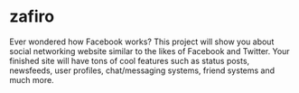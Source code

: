 # zafiro
Ever wondered how Facebook works? This project will show you about social networking website similar to the likes of Facebook and Twitter. Your finished site will have tons of cool features such as status posts, newsfeeds, user profiles, chat/messaging systems, friend systems and much more.
